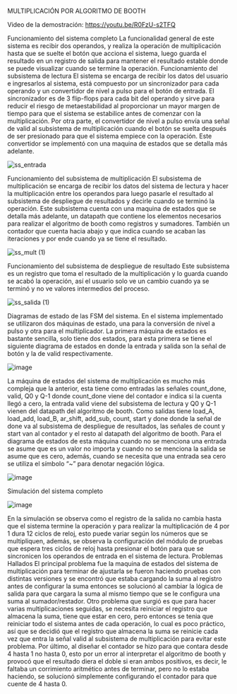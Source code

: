 MULTIPLICACIÓN POR ALGORITMO DE BOOTH

Video de la demostración: https://youtu.be/R0FzU-s2TFQ

Funcionamiento del sistema completo
La funcionalidad general de este sistema es recibir dos operandos, y realiza la operación de multiplicación hasta que se suelte el botón que acciona el sistema, luego guarda el resultado en un registro de salida para mantener el resultado estable donde se puede visualizar cuando se termine la operación. 
Funcionamiento del subsistema de lectura
El sistema se encarga de recibir los datos del usuario e ingresarlos al sistema, está compuesto por un sincronizador para cada operando y un convertidor de nivel a pulso para el botón de entrada. 
El sincronizador es de 3 flip-flops para cada bit del operando y sirve para reducir el riesgo de metaestabilidad al proporcionar un mayor margen de tiempo para que el sistema se estabilice antes de comenzar con la multiplicación. 
Por otra parte, el convertidor de nivel a pulso envía una señal de valid al subsistema de multiplicación cuando el botón se suelta después de ser presionado para que el sistema empiece con la operación. Este convertidor se implementó con una maquina de estados que se detalla más adelante.

![ss_entrada](https://github.com/dl-2-23/tarea3-griii5/assets/143150841/7f2dac9b-102f-4e9b-95fe-828eba3735b9)

Funcionamiento del subsistema de multiplicación
El subsistema de multiplicación se encarga de recibir los datos del sistema de lectura y hacer la multiplicación entre los operandos para luego pasarle el resultado al subsistema de despliegue de resultados y decirle cuando se terminó la operación.
Este subsistema cuenta con una maquina de estados que se detalla más adelante, un datapath que contiene los elementos necesarios para realizar el algoritmo de booth como registros y sumadores. También un contador que cuenta hacia abajo y que indica cuando se acaban las iteraciones y por ende cuando ya se tiene el resultado.

![ss_mult (1)](https://github.com/dl-2-23/tarea3-griii5/assets/143150841/4237d3bc-7eb4-4334-b983-4aac939669b2)

Funcionamiento del subsistema de despliegue de resultado
Este subsistema es un registro que toma el resultado de la multiplicación y lo guarda cuando se acabó la operación, así el usuario solo ve un cambio cuando ya se terminó y no ve valores intermedios del proceso.

![ss_salida (1)](https://github.com/dl-2-23/tarea3-griii5/assets/143150841/e1552038-f06e-4af4-b4a3-628a76725462)

Diagramas de estado de las FSM del sistema.
En el sistema implementado se utilizaron dos máquinas de estado, una para la conversión de nivel a pulso y otra para el multiplicador. 
La primera máquina de estados es bastante sencilla, solo tiene dos estados, para esta primera se tiene el siguiente diagrama de estados en donde la entrada y salida son la señal de botón y la de valid respectivamente.

![image](https://github.com/dl-2-23/tarea3-griii5/assets/143150841/f9fd9f61-dacd-49fd-a23e-43e7dc3fdba1)

La máquina de estados del sistema de multiplicación es mucho más compleja que la anterior, esta tiene como entradas las señales count_done, valid, Q0 y Q-1 donde count_done viene del contador e indica si la cuenta llegó a cero, la entrada valid viene del subsistema de lectura y Q0 y Q-1 vienen del datapath del algoritmo de booth. Como salidas tiene load_A, load_add, load_B, ar_shift, add_sub, count, start y done donde la señal de done va al subsistema de despliegue de resultados, las señales de count y start van al contador y el resto al datapath del algoritmo de booth.
Para el diagrama de estados de esta máquina cuando no se menciona una entrada se asume que es un valor no importa y cuando no se menciona la salida se asume que es cero, además, cuando se necesita que una entrada sea cero se utiliza el símbolo “~” para denotar negación lógica.

![image](https://github.com/dl-2-23/tarea3-griii5/assets/143150841/cb3c47b0-3574-4db4-bd24-ae9e67a65d46)

Simulación del sistema completo

![image](https://github.com/dl-2-23/tarea3-griii5/assets/143150841/92950cea-b6ae-4088-9b43-cf3744b0a33d)

En la simulación se observa como el registro de la salida no cambia hasta que el sistema termine la operación y para realizar la multiplicación de 4 por 1 dura 12 ciclos de reloj, esto puede variar según los números que se multipliquen, además, se observa la configuración del módulo de pruebas que espera tres ciclos de reloj hasta presionar el botón para que se sincronicen los operandos de entrada en el sistema de lectura.
Problemas Hallados
El principal problema fue la maquina de estados del sistema de multiplicación para terminar de ajustarla se fueron haciendo pruebas con distintas versiones y se encontró que estaba cargando la suma al registro antes de configurar la suma entonces se solucionó al cambiar la lógica de salida para que cargara la suma al mismo tiempo que se le configura una suma al sumador/restador.
Otro problema que surgió es que para hacer varias multiplicaciones seguidas, se necesita reiniciar el registro que almacena la suma, tiene que estar en cero, pero entonces se tenia que reiniciar todo el sistema antes de cada operación, lo cual es poco práctico, así que se decidió que el registro que almacena la suma se reinicie cada vez que entra la señal valid al subsistema de multiplicación para evitar este problema.
Por último, al diseñar el contador se hizo para que contara desde 4 hasta 1 no hasta 0, esto por un error al interpretar el algoritmo de booth y provocó que el resultado diera el doble si eran ambos positivos, es decir, le faltaba un corrimiento aritmético antes de terminar, pero no lo estaba haciendo, se solucionó simplemente configurando el contador para que cuente de 4 hasta 0.

